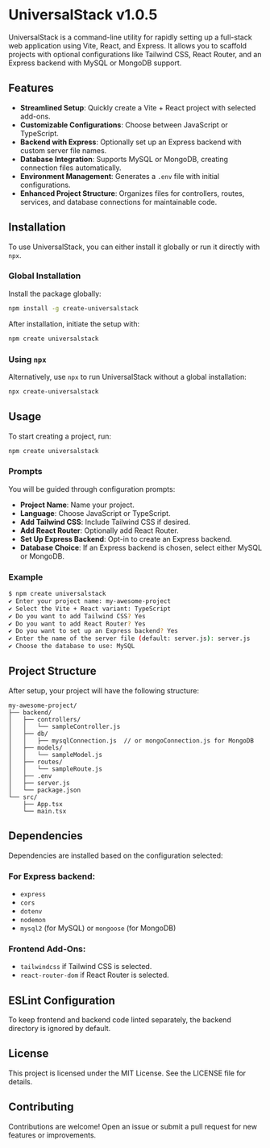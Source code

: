 # UniversalStack v1.0.5

UniversalStack is a command-line utility for rapidly setting up a full-stack web application using Vite, React, and Express. It allows you to scaffold projects with optional configurations like Tailwind CSS, React Router, and an Express backend with MySQL or MongoDB support.

## Features

- **Streamlined Setup**: Quickly create a Vite + React project with selected add-ons.
- **Customizable Configurations**: Choose between JavaScript or TypeScript.
- **Backend with Express**: Optionally set up an Express backend with custom server file names.
- **Database Integration**: Supports MySQL or MongoDB, creating connection files automatically.
- **Environment Management**: Generates a `.env` file with initial configurations.
- **Enhanced Project Structure**: Organizes files for controllers, routes, services, and database connections for maintainable code.

## Installation

To use UniversalStack, you can either install it globally or run it directly with `npx`.

### Global Installation

Install the package globally:

```bash
npm install -g create-universalstack
```

After installation, initiate the setup with:

```bash
npm create universalstack
```

### Using `npx`

Alternatively, use `npx` to run UniversalStack without a global installation:

```bash
npx create-universalstack
```

## Usage

To start creating a project, run:

```bash
npm create universalstack
```

### Prompts

You will be guided through configuration prompts:

- **Project Name**: Name your project.
- **Language**: Choose JavaScript or TypeScript.
- **Add Tailwind CSS**: Include Tailwind CSS if desired.
- **Add React Router**: Optionally add React Router.
- **Set Up Express Backend**: Opt-in to create an Express backend.
- **Database Choice**: If an Express backend is chosen, select either MySQL or MongoDB.

### Example

```bash
$ npm create universalstack
✔ Enter your project name: my-awesome-project
✔ Select the Vite + React variant: TypeScript
✔ Do you want to add Tailwind CSS? Yes
✔ Do you want to add React Router? Yes
✔ Do you want to set up an Express backend? Yes
✔ Enter the name of the server file (default: server.js): server.js
✔ Choose the database to use: MySQL
```

## Project Structure

After setup, your project will have the following structure:

```plaintext
my-awesome-project/
├── backend/
│   ├── controllers/
│   │   └── sampleController.js
│   ├── db/
│   │   ├── mysqlConnection.js  // or mongoConnection.js for MongoDB
│   ├── models/
│   │   └── sampleModel.js
│   ├── routes/
│   │   └── sampleRoute.js
│   ├── .env
│   ├── server.js
│   └── package.json
└── src/
    ├── App.tsx
    └── main.tsx
```

## Dependencies

Dependencies are installed based on the configuration selected:

### For Express backend:

- `express`
- `cors`
- `dotenv`
- `nodemon`
- `mysql2` (for MySQL) or `mongoose` (for MongoDB)

### Frontend Add-Ons:

- `tailwindcss` if Tailwind CSS is selected.
- `react-router-dom` if React Router is selected.

## ESLint Configuration

To keep frontend and backend code linted separately, the backend directory is ignored by default.

## License

This project is licensed under the MIT License. See the LICENSE file for details.

## Contributing

Contributions are welcome! Open an issue or submit a pull request for new features or improvements.
